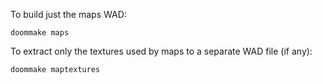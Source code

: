 To build just the maps WAD:

	doommake maps


To extract only the textures used by maps to a separate WAD file (if any):

	doommake maptextures


